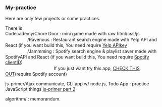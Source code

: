 ### My-practice

Here are only few projects or some practices.


There is  
Codecademy/Chore Door : mini game made with raw html/css/js  
　　　　　/Ravenous : Restaurant search engine made with Yelp API and React (if you want build this, You need require [Yelp APIkey](https://www.yelp.com/developers/v3/manage_app)  
　　　　　/Jammming : Spotify search engine & playlist saver made with SpotifyAPI and React (if you want build this, You need require [Spotify clientID](https://developer.spotify.com/my-applications))  
　　　　　　　　　　　If you just want try this app, [CHECK THIS OUT](http://jammming_si.surge.sh/)(require Spotify account)  
             
js-primer/Ajax communicate, CLI app w/ node.js, Todo App : practice JavaScript things [js-primer part 2](https://jsprimer.net/)  
  
algorithm/ : memorandum.  
